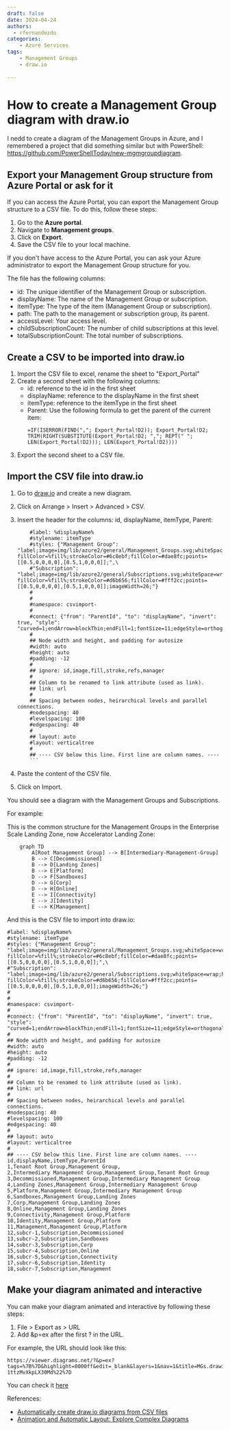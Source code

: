 ```yaml
---
draft: false
date: 2024-04-24
authors:
  - rfernandezdo
categories:
    - Azure Services
tags:
    - Management Groups
    - draw.io
    
---
```

# How to create a Management Group diagram with draw.io

I nedd to create a diagram of the Management Groups in Azure, and I remembered a project that did something similar but with PowerShell: https://github.com/PowerShellToday/new-mgmgroupdiagram.

## Export your Management Group structure from Azure Portal or ask for it


If you can access the Azure Portal, you can export the Management Group structure to a CSV file. To do this, follow these steps:

1. Go to the **Azure portal**.
2. Navigate to **Management groups**.
3. Click on **Export**.
4. Save the CSV file to your local machine.

If you don't have access to the Azure Portal, you can ask your Azure administrator to export the Management Group structure for you.


The file has the following columns:

- id: The unique identifier of the Management Group or subscription.
- displayName: The name of the Management Group or subscription.
- itemType: The type of the item (Management Group or subscription).
- path: The path to the management or subscription group, its parent.
- accessLevel: Your access level.
- childSubscriptionCount: The number of child subscriptions at this level.
- totalSubscriptionCount: The total number of subscriptions.



## Create a CSV to be imported into draw.io

1. Import the CSV file to excel, rename the sheet to "Export_Portal"
2. Create a second sheet with the following columns:
    - id: reference to the id in the first sheet
    - displayName: reference to the displayName in the first sheet
    - itemType: reference to the itemType in the first sheet
    - Parent: Use the following formula to get the parent of the current item:
        ```excel
        =IF(ISERROR(FIND(","; Export_Portal!D2)); Export_Portal!D2; TRIM(RIGHT(SUBSTITUTE(Export_Portal!D2; ","; REPT(" "; LEN(Export_Portal!D2))); LEN(Export_Portal!D2))))
        ```
3. Export the second sheet to a CSV file.

## Import the CSV file into draw.io

1. Go to [draw.io](https://app.diagrams.net/) and create a new diagram.
2. Click on Arrange > Insert > Advanced > CSV.
3. Insert the header for the columns: id, displayName, itemType, Parent:

    ```csv	    
        #label: %displayName%
        #stylename: itemType
        #styles: {"Management Group": "label;image=img/lib/azure2/general/Management_Groups.svg;whiteSpace=wrap;html=1;rounded=1; fillColor=%fill%;strokeColor=#6c8ebf;fillColor=#dae8fc;points=[[0.5,0,0,0,0],[0.5,1,0,0,0]];",\
        #"Subscription": "label;image=img/lib/azure2/general/Subscriptions.svg;whiteSpace=wrap;html=1;rounded=1; fillColor=%fill%;strokeColor=#d6b656;fillColor=#fff2cc;points=[[0.5,0,0,0,0],[0.5,1,0,0,0]];imageWidth=26;"}
        #
        #
        #namespace: csvimport-
        #
        #connect: {"from": "ParentId", "to": "displayName", "invert": true, "style": "curved=1;endArrow=blockThin;endFill=1;fontSize=11;edgeStyle=orthogonalEdgeStyle;"}
        #
        ## Node width and height, and padding for autosize
        #width: auto
        #height: auto
        #padding: -12
        #
        ## ignore: id,image,fill,stroke,refs,manager
        #
        ## Column to be renamed to link attribute (used as link).
        ## link: url
        #
        ## Spacing between nodes, heirarchical levels and parallel connections.
        #nodespacing: 40
        #levelspacing: 100
        #edgespacing: 40
        #
        ## layout: auto
        #layout: verticaltree
        #
        ## ---- CSV below this line. First line are column names. ----
        ```	
4. Paste the content of the CSV file.
5. Click on Import.

You should see a diagram with the Management Groups and Subscriptions.


For example:


This is the common structure for the Management Groups in the Enterprise Scale Landing Zone, now Accelerator Landing Zone: 

```mermaid
    graph TD
        A[Root Management Group] --> B[Intermediary-Management-Group]
        B --> C[Decommissioned]
        B --> D[Landing Zones]
        B --> E[Platform]
        D --> F[Sandboxes]
        D --> G[Corp]
        D --> H[Online]
        E --> I[Connectivity]
        E --> J[Identity]
        E --> K[Management]        
```

And this is the CSV file to import into draw.io:


```csv	
#label: %displayName%
#stylename: itemType
#styles: {"Management Group": "label;image=img/lib/azure2/general/Management_Groups.svg;whiteSpace=wrap;html=1;rounded=1; fillColor=%fill%;strokeColor=#6c8ebf;fillColor=#dae8fc;points=[[0.5,0,0,0,0],[0.5,1,0,0,0]];",\
#"Subscription": "label;image=img/lib/azure2/general/Subscriptions.svg;whiteSpace=wrap;html=1;rounded=1; fillColor=%fill%;strokeColor=#d6b656;fillColor=#fff2cc;points=[[0.5,0,0,0,0],[0.5,1,0,0,0]];imageWidth=26;"}
#
#
#namespace: csvimport-
#
#connect: {"from": "ParentId", "to": "displayName", "invert": true, "style": "curved=1;endArrow=blockThin;endFill=1;fontSize=11;edgeStyle=orthogonalEdgeStyle;"}
#
## Node width and height, and padding for autosize
#width: auto
#height: auto
#padding: -12
#
## ignore: id,image,fill,stroke,refs,manager
#
## Column to be renamed to link attribute (used as link).
## link: url
#
## Spacing between nodes, heirarchical levels and parallel connections.
#nodespacing: 40
#levelspacing: 100
#edgespacing: 40
#
## layout: auto
#layout: verticaltree
#
## ---- CSV below this line. First line are column names. ----
id,displayName,itemType,ParentId
1,Tenant Root Group,Management Group,
2,Intermediary Management Group,Management Group,Tenant Root Group
3,Decommissioned,Management Group,Intermediary Management Group
4,Landing Zones,Management Group,Intermediary Management Group
5,Platform,Management Group,Intermediary Management Group
6,Sandboxes,Management Group,Landing Zones
7,Corp,Management Group,Landing Zones
8,Online,Management Group,Landing Zones
9,Connectivity,Management Group,Platform
10,Identity,Management Group,Platform
11,Management,Management Group,Platform
12,subcr-1,Subscription,Decommissioned
13,subcr-2,Subscription,Sandboxes
14,subcr-3,Subscription,Corp
15,subcr-4,Subscription,Online
16,subcr-5,Subscription,Connectivity
17,subcr-6,Subscription,Identity
18,subcr-7,Subscription,Management
```

## Make your diagram animated and interactive

You can make your diagram animated and interactive by following these steps:

1. File > Export as > URL
2. Add &p=ex after the first ? in the URL.


For example, the URL should look like this:

```url
https://viewer.diagrams.net/?&p=ex?tags=%7B%7D&highlight=0000ff&edit=_blank&layers=1&nav=1&title=MGs.drawio#R7Zxbc5s4FMc%2FjR%2BbAQkEPK7dJHWn3XbW6exMX3ZkkLFakDxCvvXTr7jFxrZi1k0Wg5lxYnR0QfqfHxqOBB7AUbx5FHgx%2F8wDEg2AEWwG8P0AAGAgQ32llm1uMU0X5pZQ0KCw7QwT%2BosUxqJiuKQBSSoFJeeRpIuq0eeMEV9WbFgIvq4Wm%2FGoetYFDsmRYeLj6Nj6Nw3kvBwG8nYZHwgN58WpXeDkGTEuCxcjSeY44Os9E7wfwJHgXOZH8WZEolS9Upe83oMm97ljgjB5osK3hIgv0x%2BpJsCI8FQ5Jis0AHZAk0WEt3%2FimKhU3k7Z7HBLxq7x42mcwOHy%2B0dn9PCRvIOFz%2FYrZqWfCMMsPcFf6TCA8Sj4clE0KEn8tF0UBT9jpoSKCTso9TXr%2Fjgo%2B5YNKcI%2BmStHEbHvvKoMidyWLioGN6Rx7ksah0qFiE7Vf%2FxrKUgqSkgYEVjVfNh15Z%2BsI8ldsgpV9fVcdXmyUOdWbawVzso2l3Eqm6kOVVEWkKBIpSjRKBrxiIusF3aaTNWEw0QK%2FpPssiDyXTKdqZxqFRhg4s58ZV9wymQ2VnuoPsadcsrIqPzZqsLoOc88zFOftFOpfCsiJNloIdnX8pHwmEixVUWKCpYD7goituU1nCfXO%2FqB4ea2%2BR74dmHDhc%2FC57Z3TKqDwoFlco%2FS16fW0lA7ZpKImAQUZ0PXsXkJwS9cED3WDWINnQOsTegec%2B20g2tbw%2FV74vM4pklCOVMuvRjimtdHD3RzQJezcjlJ2%2BiIZtNrB81IQ%2FMnzALKFCLGd4Vz0uPcYZyhZ57nuSWzs6Ph%2BWuE5YyLuAe5wyB7rn0eZKsdILsakCdqYp7yze9MySfn9p7bBu8nAKxwCx3rmFvUDm49DbcjLn4jsuuRvTJkLWieRxa0AlnL0CD7hUWUkR7azkBre955aGE7oDW182y2FE9XVG4vR7d6u9wz2xyzjuN05d7AAhpmx4ESo%2Be1E7wexmBtnmN1G2%2F7TPbEtp1Y00Q1wq92rH9Zul23ZDn1xTvzFK%2BT5TTxBV1IytkpUk9tbLwxr%2FtdentWAzRFNjpmdTabAf8VWc0GXz7HANAr3dPWmG5bEofpdtZydsEl7B6slvXYXgu2wKrOuZYHWsutbg8t5xZewu1utaxH9lqQPVzyajOyum2yHFnrEmT3V8t6aK8FWmRYnYFWtyWWQ2tfAu3xalmP7rWg63hOZ9DV7Yrl6KJL0K0umvXYXgu2nmd0BVtbtzOWY%2Btcgu3h2lkP7rWAa5qu2yS5Ry9ZnGayGNcKR0tSog2qjPhLsXp2IGHBH%2BmrKCo5jbj%2F82lOWW5%2BSB2ZF5pxJovXX8ysUhCSSdEgF3LOQ85wdL%2BzFoKn5V6WW3WML4VPXhhS%2BYKHxCIk8qWC1mkHChJhdQ9T7cl%2FcEZN5UH3lLfqKm83qjy8YeVRo8pbN6y806jydveUR3WVdxtVHt2w8l6jyju3q3z%2BFF5jyrvdU96pq7wmLPiflPduWHnQpPLlrwPcpPKwUeU7GMPadZVvNIZFHYxh3brKNxrDog7GsF5d5RuNYVH3YtjylY3zyjcaw6LuxbDlewfnlW80hkXdi2HLp%2BfPK99oDIu6F8Naddfn7TeKYVVy90tVWd7eD37B%2B38B#%7B%22pageId%22%3A%22w8n0-1ttzMvXkpLX30Md%22%7D
```

You can check it [here](https://viewer.diagrams.net/?&p=ex?tags=%7B%7D&highlight=0000ff&edit=_blank&layers=1&nav=1&title=MGs.drawio#R7Zxbc5s4FMc%2FjR%2BbAQkEPK7dJHWn3XbW6exMX3ZkkLFakDxCvvXTr7jFxrZi1k0Wg5lxYnR0QfqfHxqOBB7AUbx5FHgx%2F8wDEg2AEWwG8P0AAGAgQ32llm1uMU0X5pZQ0KCw7QwT%2BosUxqJiuKQBSSoFJeeRpIuq0eeMEV9WbFgIvq4Wm%2FGoetYFDsmRYeLj6Nj6Nw3kvBwG8nYZHwgN58WpXeDkGTEuCxcjSeY44Os9E7wfwJHgXOZH8WZEolS9Upe83oMm97ljgjB5osK3hIgv0x%2BpJsCI8FQ5Jis0AHZAk0WEt3%2FimKhU3k7Z7HBLxq7x42mcwOHy%2B0dn9PCRvIOFz%2FYrZqWfCMMsPcFf6TCA8Sj4clE0KEn8tF0UBT9jpoSKCTso9TXr%2Fjgo%2B5YNKcI%2BmStHEbHvvKoMidyWLioGN6Rx7ksah0qFiE7Vf%2FxrKUgqSkgYEVjVfNh15Z%2BsI8ldsgpV9fVcdXmyUOdWbawVzso2l3Eqm6kOVVEWkKBIpSjRKBrxiIusF3aaTNWEw0QK%2FpPssiDyXTKdqZxqFRhg4s58ZV9wymQ2VnuoPsadcsrIqPzZqsLoOc88zFOftFOpfCsiJNloIdnX8pHwmEixVUWKCpYD7goituU1nCfXO%2FqB4ea2%2BR74dmHDhc%2FC57Z3TKqDwoFlco%2FS16fW0lA7ZpKImAQUZ0PXsXkJwS9cED3WDWINnQOsTegec%2B20g2tbw%2FV74vM4pklCOVMuvRjimtdHD3RzQJezcjlJ2%2BiIZtNrB81IQ%2FMnzALKFCLGd4Vz0uPcYZyhZ57nuSWzs6Ph%2BWuE5YyLuAe5wyB7rn0eZKsdILsakCdqYp7yze9MySfn9p7bBu8nAKxwCx3rmFvUDm49DbcjLn4jsuuRvTJkLWieRxa0AlnL0CD7hUWUkR7azkBre955aGE7oDW182y2FE9XVG4vR7d6u9wz2xyzjuN05d7AAhpmx4ESo%2Be1E7wexmBtnmN1G2%2F7TPbEtp1Y00Q1wq92rH9Zul23ZDn1xTvzFK%2BT5TTxBV1IytkpUk9tbLwxr%2FtdentWAzRFNjpmdTabAf8VWc0GXz7HANAr3dPWmG5bEofpdtZydsEl7B6slvXYXgu2wKrOuZYHWsutbg8t5xZewu1utaxH9lqQPVzyajOyum2yHFnrEmT3V8t6aK8FWmRYnYFWtyWWQ2tfAu3xalmP7rWg63hOZ9DV7Yrl6KJL0K0umvXYXgu2nmd0BVtbtzOWY%2Btcgu3h2lkP7rWAa5qu2yS5Ry9ZnGayGNcKR0tSog2qjPhLsXp2IGHBH%2BmrKCo5jbj%2F82lOWW5%2BSB2ZF5pxJovXX8ysUhCSSdEgF3LOQ85wdL%2BzFoKn5V6WW3WML4VPXhhS%2BYKHxCIk8qWC1mkHChJhdQ9T7cl%2FcEZN5UH3lLfqKm83qjy8YeVRo8pbN6y806jydveUR3WVdxtVHt2w8l6jyju3q3z%2BFF5jyrvdU96pq7wmLPiflPduWHnQpPLlrwPcpPKwUeU7GMPadZVvNIZFHYxh3brKNxrDog7GsF5d5RuNYVH3YtjylY3zyjcaw6LuxbDlewfnlW80hkXdi2HLp%2BfPK99oDIu6F8Naddfn7TeKYVVy90tVWd7eD37B%2B38B#%7B%22pageId%22%3A%22w8n0-1ttzMvXkpLX30Md%22%7D)


References:
- [Automatically create draw.io diagrams from CSV files](https://drawio-app.com/blog/automatically-create-draw-io-diagrams-from-csv-files/)
- [Animation and Automatic Layout: Explore Complex Diagrams](https://drawio-app.com/blog/animation-and-automatic-layout-explore-complex-diagrams/)

    
    



	



